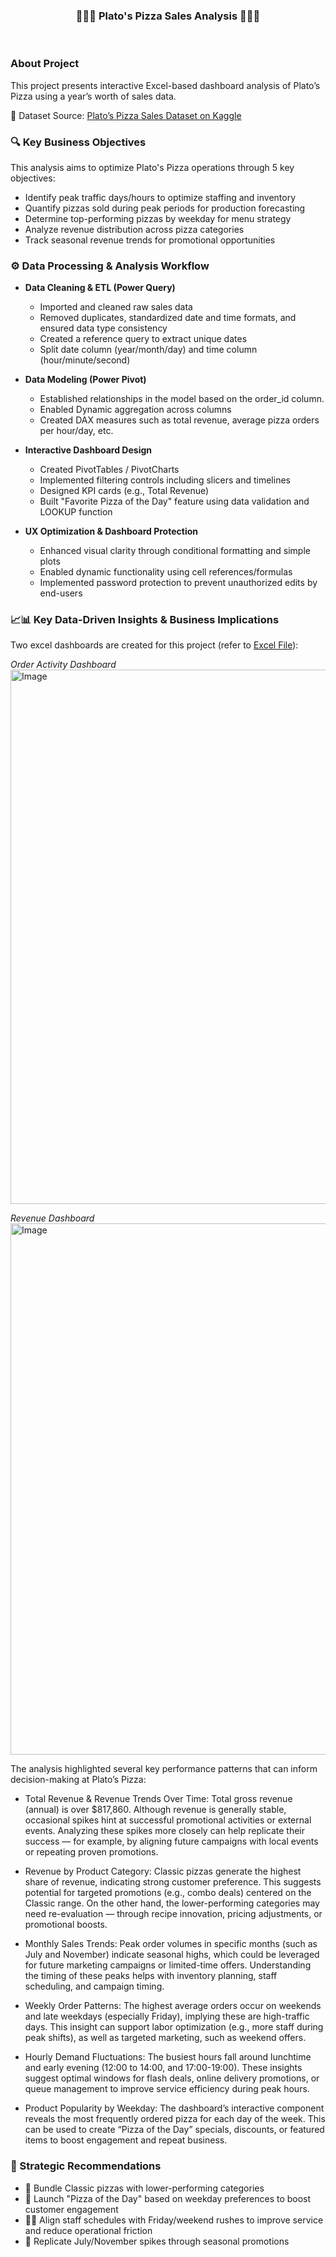 <h3 align="center">🍕🍕🍕   Plato's Pizza Sales Analysis   🍕🍕🍕</h3> <br>

### About Project 
This project presents interactive Excel-based dashboard analysis of Plato’s Pizza using a year’s worth of sales data.

🔗 Dataset Source: [Plato’s Pizza Sales Dataset on Kaggle](https://www.kaggle.com/datasets/shilongzhuang/pizza-sales)

### 🔍 Key Business Objectives
This analysis aims to optimize Plato's Pizza operations through 5 key objectives:
- Identify peak traffic days/hours to optimize staffing and inventory
- Quantify pizzas sold during peak periods for production forecasting
- Determine top-performing pizzas by weekday for menu strategy
- Analyze revenue distribution across pizza categories 
- Track seasonal revenue trends for promotional opportunities

### ⚙️ Data Processing & Analysis Workflow
- **Data Cleaning & ETL (Power Query)**
    - Imported and cleaned raw sales data
    - Removed duplicates, standardized date and time formats, and ensured data type consistency
    - Created a reference query to extract unique dates 
    - Split date column (year/month/day) and time column (hour/minute/second)

- **Data Modeling (Power Pivot)**
    - Established relationships in the model based on the order_id column.
    - Enabled Dynamic aggregation across columns 
    - Created DAX measures such as total revenue, average pizza orders per hour/day, etc. 

- **Interactive Dashboard Design**
    - Created PivotTables / PivotCharts 
    - Implemented filtering controls including slicers and timelines
    - Designed KPI cards (e.g., Total Revenue)
    - Built "Favorite Pizza of the Day" feature using data validation and LOOKUP function

- **UX Optimization & Dashboard Protection**
    - Enhanced visual clarity through conditional formatting and simple plots
    - Enabled dynamic functionality using cell references/formulas
    - Implemented password protection to prevent unauthorized edits by end-users

### 📈📊 **Key Data-Driven Insights & Business Implications**
Two excel dashboards are created for this project (refer to [Excel File](https://github.com/Seyyed-Reza-Mashhadi/Sales-Data-Analysis-of-Platos-Pizza-Store-Using-Microsoft-Excel/blob/main/Pizza%20Sales%20Project.xlsx)):

_Order Activity Dashboard_
<img width="2004" height="855" alt="Image" src="https://github.com/user-attachments/assets/b3995b8c-97f4-43e7-b6ff-7dad5fc1b343" />

_Revenue Dashboard_
<img width="2004" height="850" alt="Image" src="https://github.com/user-attachments/assets/61d791a9-2223-409d-b6a9-0e0a492184f2" />

The analysis highlighted several key performance patterns that can inform decision-making at Plato’s Pizza:

- Total Revenue & Revenue Trends Over Time:
Total gross revenue (annual) is over $817,860. Although revenue is generally stable, occasional spikes hint at successful promotional activities or external events. Analyzing these spikes more closely can help replicate their success — for example, by aligning future campaigns with local events or repeating proven promotions. 

- Revenue by Product Category:
Classic pizzas generate the highest share of revenue, indicating strong customer preference. This suggests potential for targeted promotions (e.g., combo deals) centered on the Classic range. On the other hand, the lower-performing categories may need re-evaluation — through recipe innovation, pricing adjustments, or promotional boosts.

- Monthly Sales Trends:
Peak order volumes in specific months (such as July and November) indicate seasonal highs, which could be leveraged for future marketing campaigns or limited-time offers. Understanding the timing of these peaks helps with inventory planning, staff scheduling, and campaign timing.

- Weekly Order Patterns:
The highest average orders occur on weekends and late weekdays (especially Friday), implying these are high-traffic days. This insight can support labor optimization (e.g., more staff during peak shifts), as well as targeted marketing, such as weekend offers.

- Hourly Demand Fluctuations:
The busiest hours fall around lunchtime and early evening (12:00 to 14:00, and 17:00-19:00). These insights suggest optimal windows for flash deals, online delivery promotions, or queue management to improve service efficiency during peak hours.

- Product Popularity by Weekday:
The dashboard’s interactive component reveals the most frequently ordered pizza for each day of the week. This can be used to create “Pizza of the Day” specials, discounts, or featured items to boost engagement and repeat business.


### 🎯 Strategic Recommendations

- 🚀 Bundle Classic pizzas with lower-performing categories 
- 📅 Launch "Pizza of the Day" based on weekday preferences to boost customer engagement
- 👨‍🍳 Align staff schedules with Friday/weekend rushes to improve service and reduce operational friction 
- 🎉 Replicate July/November spikes through seasonal promotions
